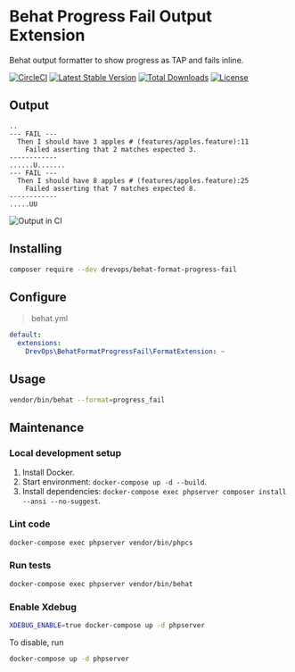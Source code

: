 # Behat Progress Fail Output Extension
Behat output formatter to show progress as TAP and fails inline.

[![CircleCI](https://circleci.com/gh/drevops/behat-format-progress-fail.svg?style=shield)](https://circleci.com/gh/drevops/behat-format-progress-fail)
[![Latest Stable Version](https://poser.pugx.org/drevops/behat-format-progress-fail/v/stable)](https://packagist.org/packages/drevops/behat-format-progress-fail)
[![Total Downloads](https://poser.pugx.org/drevops/behat-format-progress-fail/downloads)](https://packagist.org/packages/drevops/behat-format-progress-fail)
[![License](https://poser.pugx.org/drevops/behat-format-progress-fail/license)](https://packagist.org/packages/drevops/behat-format-progress-fail)

## Output
```
..
--- FAIL ---
  Then I should have 3 apples # (features/apples.feature):11
    Failed asserting that 2 matches expected 3.
------------
......U.......
--- FAIL ---
  Then I should have 8 apples # (features/apples.feature):25
    Failed asserting that 7 matches expected 8.
------------
.....UU
```

![Output in CI](https://cloud.githubusercontent.com/assets/378794/26039517/1765b812-395f-11e7-9932-dd1aa43a97d4.png)

## Installing

```bash
composer require --dev drevops/behat-format-progress-fail
```

## Configure

>behat.yml
```yaml
default:
  extensions:
    DrevOps\BehatFormatProgressFail\FormatExtension: ~
```
## Usage

```bash
vendor/bin/behat --format=progress_fail
```

## Maintenance

### Local development setup

1. Install Docker.
2. Start environment: `docker-compose up -d --build`.
3. Install dependencies: `docker-compose exec phpserver composer install --ansi --no-suggest`.

### Lint code

```bash
docker-compose exec phpserver vendor/bin/phpcs
```

### Run tests

```bash
docker-compose exec phpserver vendor/bin/behat
```

### Enable Xdebug

```bash
XDEBUG_ENABLE=true docker-compose up -d phpserver
```

To disable, run

```bash
docker-compose up -d phpserver
```
